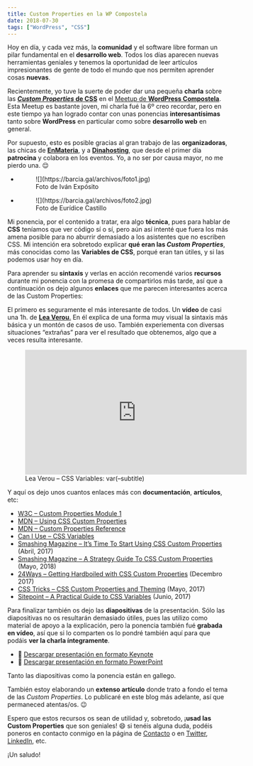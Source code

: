 ```yaml
---
title: Custom Properties en la WP Compostela
date: 2018-07-30
tags: ["WordPress", "CSS"]
---
```


Hoy en día, y cada vez más, la **comunidad** y el software libre forman un pilar fundamental en el **desarrollo web**. Todos los días aparecen nuevas herramientas geniales y tenemos la oportunidad de leer artículos impresionantes de gente de todo el mundo que nos permiten aprender cosas **nuevas**.

Recientemente, yo tuve la suerte de poder dar una pequeña **charla** sobre las **[_Custom Properties_ de CSS](https://www.meetup.com/es/WordPress-Compostela/events/252503039/)** en el [Meetup de **WordPress Compostela**](https://www.meetup.com/es/WordPress-Compostela/). Esta Meetup es bastante joven, mi charla fué la 6º creo recordar, pero en este tiempo ya han logrado contar con unas ponencias **interesantísimas** tanto sobre **WordPress** en particular como sobre **desarrollo web** en general.

Por supuesto, esto es posible gracias al gran trabajo de las **organizadoras**, las chicas de **[EnMateria](http://enmateria.com)**, y a **[Dinahosting](https://dinahosting.com)**, que desde el primer día **patrocina** y colabora en los eventos. Yo, a no ser por causa mayor, no me pierdo una. 😌

*   <figure>![](https://barcia.gal/archivos/foto1.jpg)

    <figcaption>Foto de Iván Expósito</figcaption>

    </figure>

*   <figure>![](https://barcia.gal/archivos/foto2.jpg)

    <figcaption>Foto de Eurídice Castillo</figcaption>

    </figure>

Mi ponencia, por el contenido a tratar, era algo **técnica**, pues para hablar de **CSS** teníamos que ver código sí o sí, pero aún así intenté que fuera los más amena posible para no aburrir demasiado a los asistentes que no escriben CSS. Mi intención era sobretodo explicar **qué eran las _Custom Properties_**, más conocidas como las **Variables de CSS**, porqué eran tan útiles, y si las podemos usar hoy en día.

Para aprender su **sintaxis** y verlas en acción recomendé varios **recursos** durante mi ponencia con la promesa de compartirlos más tarde, así que a continuación os dejo algunos **enlaces** que me parecen interesantes acerca de las Custom Properties:

El primero es seguramente el más interesante de todos. Un **vídeo** de casi una 1h. de [**Lea Verou**.](https://twitter.com/LeaVerou) En él explica de una forma muy visual la sintaxis más básica y un montón de casos de uso. También experiementa con diversas situaciones “extrañas” para ver el resultado que obtenemos, algo que a veces resulta interesante.

<figure class="wp-block-embed-youtube wp-block-embed aligncenter is-type-video is-provider-youtube h-textAlign-center"><iframe width="500" height="281" src="https://www.youtube.com/embed/2an6-WVPuJU?feature=oembed" frameborder="0" allow="autoplay; encrypted-media" allowfullscreen=""></iframe>

<figcaption>Lea Verou – CSS Variables: var(–subtitle)</figcaption>

</figure>

Y aquí os dejo unos cuantos enlaces más con **documentación**, **artículos**, etc:

*   [W3C – Custom Properties Module 1](https://www.w3.org/TR/css-variables-1/)
*   [MDN – Using CSS Custom Properties](https://developer.mozilla.org/en-US/docs/Web/CSS/Using_CSS_variables)
*   [MDN – Custom Properties Reference](https://developer.mozilla.org/en-US/docs/Web/CSS/--*)
*   [Can I Use – CSS Variables](https://caniuse.com/#feat=css-variables)
*   [Smashing Magazine – It’s Time To Start Using CSS Custom Properties](https://www.smashingmagazine.com/2017/04/start-using-css-custom-properties/) (Abril, 2017)
*   [Smashing Magazine – A Strategy Guide To CSS Custom Properties](https://www.smashingmagazine.com/2018/05/css-custom-properties-strategy-guide/) (Mayo, 2018)
*   [24Ways – Getting Hardboiled with CSS Custom Properties](https://24ways.org/2017/getting-hardboiled-with-css-custom-properties/) (Decembro 2017)
*   [CSS Tricks – CSS Custom Properties and Theming](https://css-tricks.com/css-custom-properties-theming/) (Mayo, 2017)
*   [Sitepoint – A Practical Guide to CSS Variables](https://www.sitepoint.com/practical-guide-css-variables-custom-properties/) (Junio, 2017)

Para finalizar también os dejo las **diapositivas** de la presentación. Sólo las diapositivas no os resultarán demasiado útiles, pues las utilizo como material de apoyo a la explicación, pero la ponencia también fué **grabada en vídeo**, así que si lo comparten os lo pondré también aquí para que podáis **ver la charla íntegramente**.

*   💾 [Descargar presentación en formato Keynote](https://drive.google.com/open?id=1pYThXcHg-xTUYGVrKID3XeXS3Yu8bWYj)
*   💾 [Descargar presentación en formato PowerPoint](https://drive.google.com/open?id=1kUmo7DK9D7H0TNEHOcYxL8GneQt91O2d)

Tanto las diapositivas como la ponencia están en gallego.

También estoy elaborando un **extenso artículo** donde trato a fondo el tema de las _Custom Properties_. Lo publicaré en este blog más adelante, así que permaneced atentas/os. 😉

Espero que estos recursos os sean de utilidad y, sobretodo, ¡**usad las Custom Properties** que son geniales! 😄 si tenéis alguna duda, podéis poneros en contacto conmigo en la página de [Contacto](https://barcia.gal/contacto/) o en [Twitter](https://barcia.gal/twitter), [LinkedIn](https://www.linkedin.com/in/ivanbarcia/), etc.

¡Un saludo!
